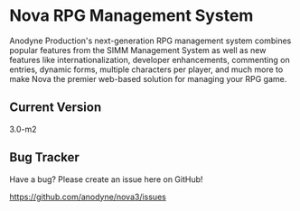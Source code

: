 # Nova RPG Management System

Anodyne Production's next-generation RPG management system combines popular features from the SIMM Management System as well as new features like internationalization, developer enhancements, commenting on entries, dynamic forms, multiple characters per player, and much more to make Nova the premier web-based solution for managing your RPG game.

## Current Version

3.0-m2

## Bug Tracker

Have a bug? Please create an issue here on GitHub!

https://github.com/anodyne/nova3/issues